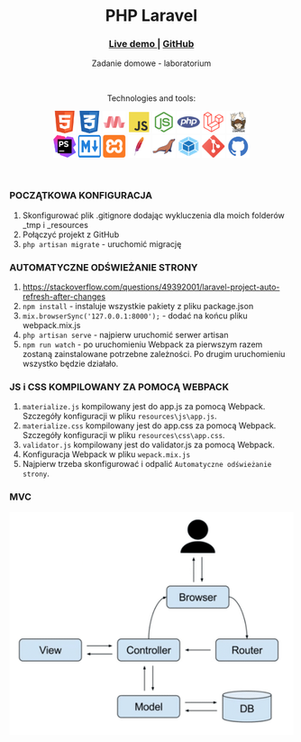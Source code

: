 <div align="center">
    <h1>PHP Laravel</h1>
    <h3>
        <a href="/">
            Live demo
        </a>
        <span> | </span>
        <a href="https://github.com/chriskodehub/KH-15_calculator">
            GitHub
        </a>
    </h3>
    <p>Zadanie domowe - laboratorium</p>
        <br>
        <p>Technologies and tools:</p>
    <p>
        <img src="docs/img/html5.svg" width="40" height="40" alt="html"/>
        <img src="docs/img/css3.svg" width="40" height="40" alt="css"/>
        <img src="docs/img/materialize.svg" width="40" height="40" alt="materialize"/>
        <img src="docs/img/js.svg" width="40" height="40" alt="javascript"/>
        <img src="docs/img/node.svg" width="40" height="40" alt="node"/>
        <img src="docs/img/php.svg" width="40" height="40" alt="php"/>
        <img src="docs/img/laravel.svg" width="40" height="40" alt="laravel"/>
        <img src="docs/img/composer.svg" width="40" height="40" alt="composer"/>
        <br>
        <img src="docs/img/phpstorm.svg" width="40" height="40" alt="phpstorm"/>
        <img src="docs/img/md.svg" width="40" height="40" alt="markdown"/>
        <img src="docs/img/xampp.svg" width="40" height="40" alt="xampp"/>
        <img src="docs/img/apache.svg" width="40" height="40" alt="apache"/>
        <img src="docs/img/mariadb.svg" width="40" height="40" alt="mariadb"/>
        <img src="docs/img/webpack.svg" width="40" height="40" alt="webpack"/>
        <img src="docs/img/git.svg" width="40" height="40" alt="git"/>
        <img src="docs/img/github.svg" width="40" height="40" alt="github"/>
    </p>
</div>
<br>

### POCZĄTKOWA KONFIGURACJA

1. Skonfigurować plik .gitignore dodając wykluczenia dla moich folderów _tmp i _resources
2. Połączyć projekt z GitHub
3. `php artisan migrate` - uruchomić migrację

### AUTOMATYCZNE ODŚWIEŻANIE STRONY

1. https://stackoverflow.com/questions/49392001/laravel-project-auto-refresh-after-changes
2. `npm install` - instaluje wszystkie pakiety z pliku package.json
3. `mix.browserSync('127.0.0.1:8000');` - dodać na końcu pliku webpack.mix.js
4. `php artisan serve` - najpierw uruchomić serwer artisan
5. `npm run watch` - po uruchomieniu Webpack za pierwszym razem zostaną zainstalowane potrzebne zależności. Po drugim uruchomieniu wszystko będzie działało.

### JS i CSS KOMPILOWANY ZA POMOCĄ WEBPACK

1. `materialize.js` kompilowany jest do app.js za pomocą Webpack. Szczegóły konfiguracji w pliku `resources\js\app.js`.
2. `materialize.css` kompilowany jest do app.css za pomocą Webpack. Szczegóły konfiguracji w pliku `resources\css\app.css`.
3. `validator.js` kompilowany jest do validator.js za pomocą Webpack.
4. Konfiguracja Webpack w pliku `wepack.mix.js`
5. Najpierw trzeba skonfigurować i odpalić `Automatyczne odświeżanie strony`.

### MVC

<div align="center">
    <img src="docs/img/mvc.png" alt="mvc"/>
</div>
